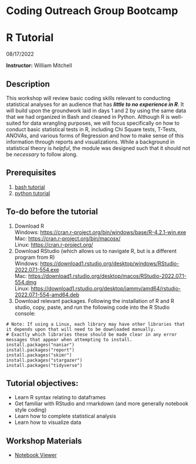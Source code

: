 # Coding Outreach Group Bootcamp
# R Tutorial
08/17/2022  

__**Instructor:**__ William Mitchell


## Description
This workshop will review basic coding skills relevant to conducting statistical analyses for an audience that has ***little to no experience in R***. It will build upon the groundwork laid in days 1 and 2 by using the same data that we had organized in Bash and cleaned in Python. Although R is well-suited for data wrangling purposes, we will focus specifically on how to conduct basic statistical tests in R, including Chi Square tests, T-Tests, ANOVAs, and various forms of Regression and how to make sense of this information through reports and visualizations. While a background in statistical theory is *helpful*, the module was designed such that it should not be *necessary* to follow along.

## Prerequisites
1. [bash tutorial]()
2. [python tutorial]()

## To-do before the tutorial
1. Download R  
         Windows: https://cran.r-project.org/bin/windows/base/R-4.2.1-win.exe  
         Mac: https://cran.r-project.org/bin/macosx/         
         Linux: https://cran.r-project.org/
2. Download RStudio (which allows us to navigate R, but is a different program from R)  
         Windows: https://download1.rstudio.org/desktop/windows/RStudio-2022.07.1-554.exe  
         Mac: https://download1.rstudio.org/desktop/macos/RStudio-2022.07.1-554.dmg  
         Linux: https://download1.rstudio.org/desktop/jammy/amd64/rstudio-2022.07.1-554-amd64.deb   
3. Download relevant packages. Following the installation of R and R studio, copy, paste, and run the following code into the R Studio console:

```
# Note: If using a Linux, each library may have other libraries that it depends upon that will need to be downloaded manually. 
# Exactly which libraries these should be made clear in any error messages that appear when attempting to install.   
install.packages("naniar")  
install.packages("report")     
install.packages("skimr")  
install.packages("stargazer")  
install.packages("tidyverse")  
```	  

## Tutorial objectives:
- Learn R syntax relating to dataframes
- Get familiar with RStudio and rmarkdown (and more generally notebook style coding)
- Learn how to complete statistical analysis
- Learn how to visualize data

## Workshop Materials
- [Notebook Viewer](https://tu-coding-outreach-group.github.io/intro-to-coding-2022/R/index.html)
